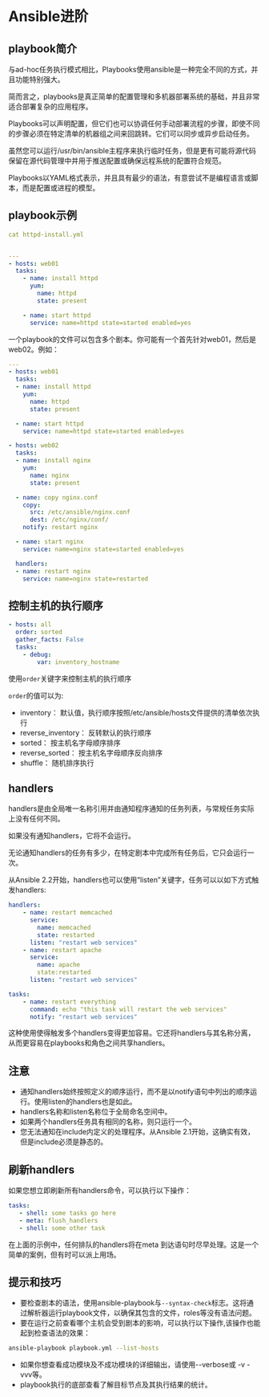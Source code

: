 

# Ansible进阶

## playbook简介

与ad-hoc任务执行模式相比，Playbooks使用ansible是一种完全不同的方式，并且功能特别强大。

简而言之，playbooks是真正简单的配置管理和多机器部署系统的基础，并且非常适合部署复杂的应用程序。

Playbooks可以声明配置，但它们也可以协调任何手动部署流程的步骤，即使不同的步骤必须在特定清单的机器组之间来回跳转。它们可以同步或异步启动任务。

虽然您可以运行/usr/bin/ansible主程序来执行临时任务，但是更有可能将源代码保留在源代码管理中并用于推送配置或确保远程系统的配置符合规范。

Playbooks以YAML格式表示，并且具有最少的语法，有意尝试不是编程语言或脚本，而是配置或进程的模型。

## playbook示例

```yaml
cat httpd-install.yml


---
- hosts: web01
  tasks:
    - name: install httpd
      yum:
        name: httpd
        state: present

    - name: start httpd
      service: name=httpd state=started enabled=yes
```

一个playbook的文件可以包含多个剧本。你可能有一个首先针对web01，然后是web02。例如：

```yaml
---
- hosts: web01
  tasks:
  - name: install httpd
    yum:
      name: httpd
      state: present

  - name: start httpd
    service: name=httpd state=started enabled=yes

- hosts: web02
  tasks:
  - name: install nginx
    yum:
      name: nginx
      state: present

  - name: copy nginx.conf
    copy:
      src: /etc/ansible/nginx.conf
      dest: /etc/nginx/conf/
    notify: restart nginx

  - name: start nginx
    service: name=nginx state=started enabled=yes

  handlers:
  - name: restart nginx
    service: name=nginx state=restarted
```

## 控制主机的执行顺序

```yaml
- hosts: all
  order: sorted
  gather_facts: False
  tasks:
    - debug:
        var: inventory_hostname
```

使用`order`​关键字来控制主机的执行顺序

​`order`​的值可以为:

- inventory： 默认值，执行顺序按照/etc/ansible/hosts文件提供的清单依次执行
- reverse_inventory： 反转默认的执行顺序
- sorted： 按主机名字母顺序排序
- reverse_sorted： 按主机名字母顺序反向排序
- shuffle： 随机排序执行

## handlers

handlers是由全局唯一名称引用并由通知程序通知的任务列表，与常规任务实际上没有任何不同。

如果没有通知handlers，它将不会运行。

无论通知handlers的任务有多少，在特定剧本中完成所有任务后，它只会运行一次。

从Ansible 2.2开始，handlers也可以使用“listen”关键字，任务可以以如下方式触发handlers:

```yaml
handlers:
    - name: restart memcached
      service:
        name: memcached
        state: restarted
      listen: "restart web services"
    - name: restart apache
      service:
        name: apache
        state:restarted
      listen: "restart web services"

tasks:
    - name: restart everything
      command: echo "this task will restart the web services"
      notify: "restart web services"
```

这种使用使得触发多个handlers变得更加容易。它还将handlers与其名称分离，从而更容易在playbooks和角色之间共享handlers。

## 注意

- 通知handlers始终按照定义的顺序运行，而不是以notify语句中列出的顺序运行。使用listen的handlers也是如此。
- handlers名称和listen名称位于全局命名空间中。
- 如果两个handlers任务具有相同的名称，则只运行一个。
- 您无法通知在include内定义的处理程序。从Ansible 2.1开始，这确实有效，但是include必须是静态的。

## 刷新handlers

如果您想立即刷新所有handlers命令，可以执行以下操作：

```yaml
tasks:
   - shell: some tasks go here
   - meta: flush_handlers
   - shell: some other task
```

在上面的示例中，任何排队的handlers将在meta 到达语句时尽早处理。这是一个简单的案例，但有时可以派上用场。

## 提示和技巧

- 要检查剧本的语法，使用ansible-playbook与`--syntax-check`​标志。这将通过解析器运行playbook文件，以确保其包含的文件，roles等没有语法问题。
- 要在运行之前查看哪个主机会受到剧本的影响，可以执行以下操作,该操作也能起到检查语法的效果：

```sh
ansible-playbook playbook.yml --list-hosts
```

- 如果你想查看成功模块及不成功模块的详细输出，请使用--verbose或 -v -vvv等。
- playbook执行的底部查看了解目标节点及其执行结果的统计。
